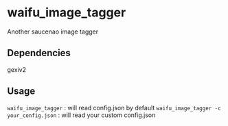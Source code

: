 # waifu_image_tagger

Another saucenao image tagger

## Dependencies

gexiv2

## Usage

`waifu_image_tagger`  : will read config.json by default
`waifu_image_tagger -c your_config.json` : will read your custom config.json
